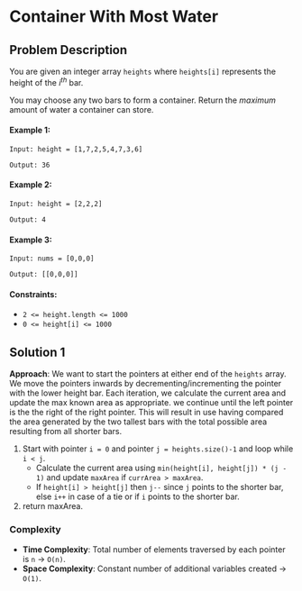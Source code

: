 # Container With Most Water

## Problem Description

You are given an integer array `heights` where `heights[i]` represents the height of the $i^{th}$ bar.

You may choose any two bars to form a container. Return the *maximum* amount of water a container can store.

#### Example 1:
```
Input: height = [1,7,2,5,4,7,3,6]

Output: 36
```

#### Example 2:
```
Input: height = [2,2,2]

Output: 4
```

#### Example 3:
```
Input: nums = [0,0,0]

Output: [[0,0,0]]
```

#### Constraints:
- `2 <= height.length <= 1000`
- `0 <= height[i] <= 1000`



## Solution 1

**Approach**: We want to start the pointers at either end of the `heights` array. We move the pointers inwards by decrementing/incrementing the pointer with the lower height bar. Each iteration, we calculate the current area and update the max known area as appropriate. we continue until the left pointer is the the right of the right pointer. This will result in use having compared the area generated by the two tallest bars with the total possible area resulting from all shorter bars.  

1. Start with pointer `i = 0` and pointer `j = heights.size()-1` and loop while `i < j`.
    - Calculate the current area using `min(height[i], height[j]) * (j - 1)` and update `maxArea` if `currArea > maxArea`.
    - If `height[i] > height[j]` then `j--` since `j` points to the shorter bar, else `i++` in case of a tie or if `i` points to the shorter bar.
2. return maxArea.


### Complexity
- **Time Complexity**: Total number of elements traversed by each pointer is `n` $\rightarrow$ `O(n)`.
- **Space Complexity**: Constant number of additional variables created $\rightarrow$ `O(1)`.